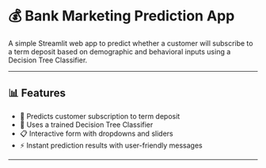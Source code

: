 # 💰 Bank Marketing Prediction App

A simple Streamlit web app to predict whether a customer will subscribe to a term deposit based on demographic and behavioral inputs using a Decision Tree Classifier.

---

## 📊 Features
- 🎯 Predicts customer subscription to term deposit
- 🧠 Uses a trained Decision Tree Classifier
- 📋 Interactive form with dropdowns and sliders
- ⚡ Instant prediction results with user-friendly messages

---




